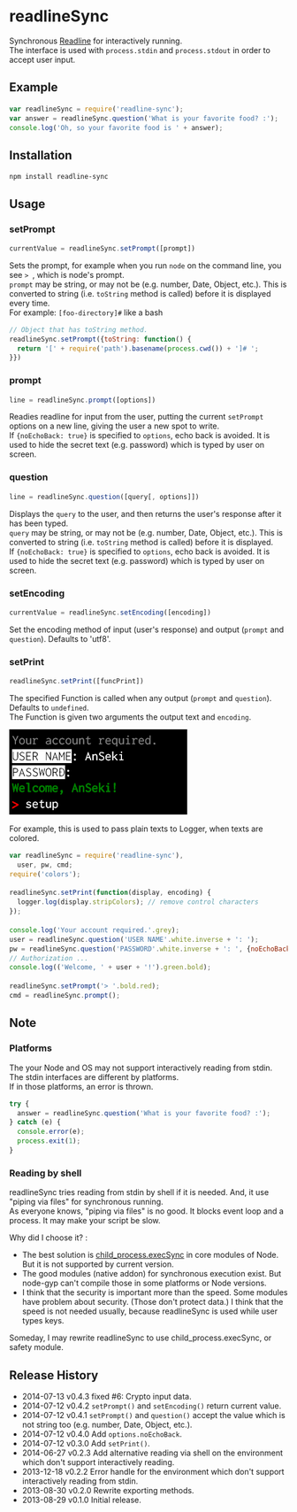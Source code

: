 # readlineSync

Synchronous [Readline](http://nodejs.org/api/readline.html) for interactively running.  
The interface is used with `process.stdin` and `process.stdout` in order to accept user input.

## Example

```js
var readlineSync = require('readline-sync');
var answer = readlineSync.question('What is your favorite food? :');
console.log('Oh, so your favorite food is ' + answer);
```

## Installation

```
npm install readline-sync
```

## Usage

### setPrompt

```js
currentValue = readlineSync.setPrompt([prompt])
```

Sets the prompt, for example when you run `node` on the command line, you see `> `, which is node's prompt.  
`prompt` may be string, or may not be (e.g. number, Date, Object, etc.). This is converted to string (i.e. `toString` method is called) before it is displayed every time.  
For example: `[foo-directory]#` like a bash

```js
// Object that has toString method.
readlineSync.setPrompt({toString: function() {
  return '[' + require('path').basename(process.cwd()) + ']# ';
}})
```

### prompt

```js
line = readlineSync.prompt([options])
```

Readies readline for input from the user, putting the current `setPrompt` options on a new line, giving the user a new spot to write.  
If `{noEchoBack: true}` is specified to `options`, echo back is avoided. It is used to hide the secret text (e.g. password) which is typed by user on screen.

### question

```js
line = readlineSync.question([query[, options]])
```

Displays the `query` to the user, and then returns the user's response after it has been typed.  
`query` may be string, or may not be (e.g. number, Date, Object, etc.). This is converted to string (i.e. `toString` method is called) before it is displayed.  
If `{noEchoBack: true}` is specified to `options`, echo back is avoided. It is used to hide the secret text (e.g. password) which is typed by user on screen.

### setEncoding

```js
currentValue = readlineSync.setEncoding([encoding])
```

Set the encoding method of input (user's response) and output (`prompt` and `question`). Defaults to 'utf8'.

### setPrint

```js
readlineSync.setPrint([funcPrint])
```

The specified Function is called when any output (`prompt` and `question`). Defaults to `undefined`.  
The Function is given two arguments the output text and `encoding`.

![sample](cl_01.png)

For example, this is used to pass plain texts to Logger, when texts are colored.

```js
var readlineSync = require('readline-sync'),
  user, pw, cmd;
require('colors');

readlineSync.setPrint(function(display, encoding) {
  logger.log(display.stripColors); // remove control characters
});

console.log('Your account required.'.grey);
user = readlineSync.question('USER NAME'.white.inverse + ': ');
pw = readlineSync.question('PASSWORD'.white.inverse + ': ', {noEchoBack: true});
// Authorization ...
console.log(('Welcome, ' + user + '!').green.bold);

readlineSync.setPrompt('> '.bold.red);
cmd = readlineSync.prompt();
```

## Note

### Platforms

The your Node and OS may not support interactively reading from stdin. The stdin interfaces are different by platforms.  
If in those platforms, an error is thrown.

```js
try {
  answer = readlineSync.question('What is your favorite food? :');
} catch (e) {
  console.error(e);
  process.exit(1);
}
```

### Reading by shell

readlineSync tries reading from stdin by shell if it is needed. And, it use "piping via files" for synchronous running.  
As everyone knows, "piping via files" is no good. It blocks event loop and a process. It may make your script be slow.

Why did I choose it? :

+ The best solution is [child_process.execSync](https://github.com/joyent/node/blob/master/doc/api/child_process.markdown#child_processexecsynccommand-options) in core modules of Node. But it is not supported by current version.
+ The good modules (native addon) for synchronous execution exist. But node-gyp can't compile those in some platforms or Node versions.
+ I think that the security is important more than the speed. Some modules have problem about security. (Those don't protect data.) I think that the speed is not needed usually, because readlineSync is used while user types keys.

Someday, I may rewrite readlineSync to use child_process.execSync, or safety module.

## Release History
 * 2014-07-13			v0.4.3			fixed #6: Crypto input data.
 * 2014-07-12			v0.4.2			`setPrompt()` and `setEncoding()` return current value.
 * 2014-07-12			v0.4.1			`setPrompt()` and `question()` accept the value which is not string too (e.g. number, Date, Object, etc.).
 * 2014-07-12			v0.4.0			Add `options.noEchoBack`.
 * 2014-07-12			v0.3.0			Add `setPrint()`.
 * 2014-06-27			v0.2.3			Add alternative reading via shell on the environment which don't support interactively reading.
 * 2013-12-18			v0.2.2			Error handle for the environment which don't support interactively reading from stdin.
 * 2013-08-30			v0.2.0			Rewrite exporting methods.
 * 2013-08-29			v0.1.0			Initial release.
